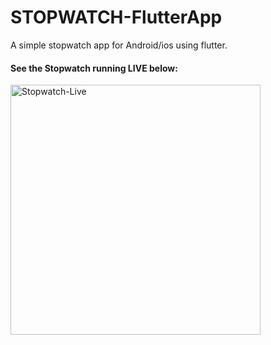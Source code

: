 # STOPWATCH-FlutterApp
A simple stopwatch app for Android/ios using flutter. 

#### See the Stopwatch running LIVE below:  

<img src="https://raw.githubusercontent.com/saurav0001kumar/STOPWATCH-FlutterApp/master/stopwatch.gif" alt="Stopwatch-Live" width=400>
